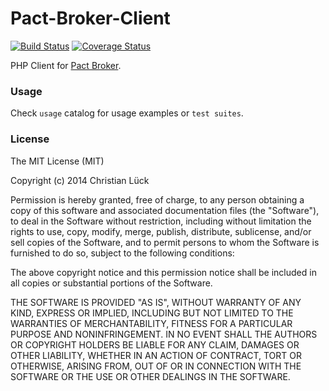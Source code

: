 # Pact-Broker-Client
[![Build Status](https://travis-ci.org/madkom/pact-broker-client.svg?branch=master)](https://travis-ci.org/madkom/pact-broker-client)
[![Coverage Status](https://coveralls.io/repos/github/madkom/pact-broker-client/badge.svg?branch=master)](https://coveralls.io/github/madkom/pact-broker-client?branch=master)  

PHP Client for [Pact Broker](https://github.com/bethesque/pact_broker). 

### Usage
Check `usage` catalog for usage examples or `test suites`.

### License
The MIT License (MIT)

Copyright (c) 2014 Christian Lück

Permission is hereby granted, free of charge, to any person obtaining a copy
of this software and associated documentation files (the "Software"), to deal
in the Software without restriction, including without limitation the rights
to use, copy, modify, merge, publish, distribute, sublicense, and/or sell
copies of the Software, and to permit persons to whom the Software is furnished
to do so, subject to the following conditions:

The above copyright notice and this permission notice shall be included in all
copies or substantial portions of the Software.

THE SOFTWARE IS PROVIDED "AS IS", WITHOUT WARRANTY OF ANY KIND, EXPRESS OR
IMPLIED, INCLUDING BUT NOT LIMITED TO THE WARRANTIES OF MERCHANTABILITY,
FITNESS FOR A PARTICULAR PURPOSE AND NONINFRINGEMENT. IN NO EVENT SHALL THE
AUTHORS OR COPYRIGHT HOLDERS BE LIABLE FOR ANY CLAIM, DAMAGES OR OTHER
LIABILITY, WHETHER IN AN ACTION OF CONTRACT, TORT OR OTHERWISE, ARISING FROM,
OUT OF OR IN CONNECTION WITH THE SOFTWARE OR THE USE OR OTHER DEALINGS IN
THE SOFTWARE.